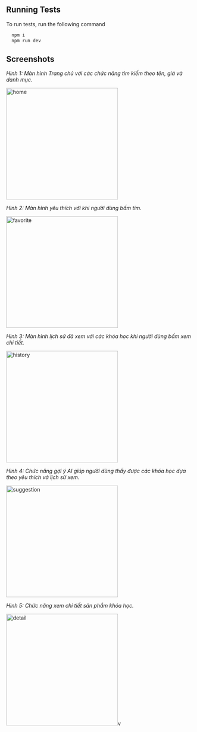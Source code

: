 ## Running Tests

To run tests, run the following command

```bash
  npm i
  npm run dev
```

## Screenshots

*Hình 1: Màn hình Trang chủ với các chức năng tìm kiếm theo tên, giá và danh mục.*

<img src="https://github.com/nmtien1801/Fontend_Fullstack_SERN/blob/master/src/assets/image/trangChu.png?raw=true" alt="home" width="300"/>

*Hình 2: Màn hình yêu thích với khi người dùng bấm tim.*

<img src="https://github.com/nmtien1801/Fontend_Fullstack_SERN/blob/master/src/assets/image/yeuThich.png?raw=true" alt="favorite" width="300"/>

*Hình 3: Màn hình lịch sử đã xem với các khóa học khi người dùng bấm xem chi tiết.*

<img src="https://github.com/nmtien1801/Fontend_Fullstack_SERN/blob/master/src/assets/image/lichSuXem.png?raw=true" alt="history" width="300"/>

*Hình 4: Chức năng gợi ý AI giúp người dùng thấy được các khóa học dựa theo yêu thích và lịch sử xem.*

<img src="https://github.com/nmtien1801/Fontend_Fullstack_SERN/blob/master/src/assets/image/suggestionAI.png?raw=true" alt="suggestion" width="300"/>

*Hình 5: Chức năng xem chi tiết sản phẩm khóa học.*

<img src="https://github.com/nmtien1801/Fontend_Fullstack_SERN/blob/master/src/assets/image/detailCourse.png?raw=true" alt="detail" width="300"/>v

